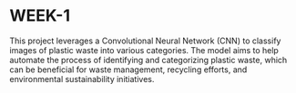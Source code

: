 # WEEK-1
This project leverages a Convolutional Neural Network (CNN) to classify images of plastic waste into various categories. The model aims to help automate the process of identifying and categorizing plastic waste, which can be beneficial for waste management, recycling efforts, and environmental sustainability initiatives.
